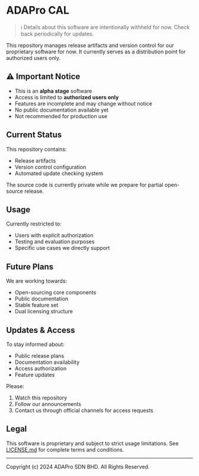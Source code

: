 # ADAPro CAL

> ℹ️ Details about this software are intentionally withheld for now. Check back periodically for updates.

This repository manages release artifacts and version control for our proprietary software for now. It currently serves as a distribution point for authorized users only.

## ⚠️ Important Notice

- This is an **alpha stage** software
- Access is limited to **authorized users only**
- Features are incomplete and may change without notice
- No public documentation available yet
- Not recommended for production use

## Current Status

This repository contains:

- Release artifacts
- Version control configuration
- Automated update checking system

The source code is currently private while we prepare for partial open-source release.

## Usage

Currently restricted to:

- Users with explicit authorization
- Testing and evaluation purposes
- Specific use cases we directly support

## Future Plans

We are working towards:

- Open-sourcing core components
- Public documentation
- Stable feature set
- Dual licensing structure

## Updates & Access

To stay informed about:

- Public release plans
- Documentation availability
- Access authorization
- Feature updates

Please:

1. Watch this repository
2. Follow our announcements
3. Contact us through official channels for access requests

## Legal

This software is proprietary and subject to strict usage limitations. See [LICENSE.md](LICENSE.md) for complete terms and conditions.

---
Copyright (c) 2024 ADAPro SDN BHD. All Rights Reserved.
